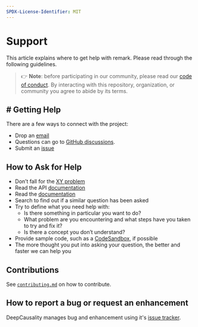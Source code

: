 ```yaml
---
SPDX-License-Identifier: MIT
---
```


# Support

This article explains where to get help with remark.
Please read through the following guidelines.

> 👉 **Note**: before participating in our community, please read our
> [code of conduct][coc].
> By interacting with this repository, organization, or community you agree to
> abide by its terms.

## # Getting Help

There are a few ways to connect with the project:

* Drop an [email](mailto:marvin.hansen@gmail.com)
* Questions can go to [GitHub discussions][chat].
* Submit an [issue](https://github.com/deepcausality-rs/deep_causality/issues)


## How to Ask for Help

*   Don’t fall for the [XY problem][xy]
*   Read the API [documentation][api_docs]
*   Read the [documentation][docs]
*   Search to find out if a similar question has been asked
*   Try to define what you need help with:
    *   Is there something in particular you want to do?
    *   What problem are you encountering and what steps have you taken to try
        and fix it?
    *   Is there a concept you don’t understand?
*   Provide sample code, such as a [CodeSandbox][cs], if possible
*   The more thought you put into asking your question, the better and faster we can help you

## Contributions

See [`contributing.md`][contributing] on how to contribute.

## How to report a bug or request an enhancement

DeepCausality manages bug and enhancement using it's [issue tracker](https://github.com/deepcausality-rs/deep_causality/issues). 



<!-- Definitions -->

[api_docs]: https://docs.rs/deep_causality/latest/deep_causality/

[docs]: deep_causality/docs/README.md

[coc]: CODE_OF_CONDUCT.md

[xy]: https://meta.stackexchange.com/questions/66377/what-is-the-xy-problem/66378#66378

[chat]: https://github.com/orgs/deepcausality-rs/discussions

[cs]: https://codesandbox.io

[contributing]: CONTRIBUTING.md